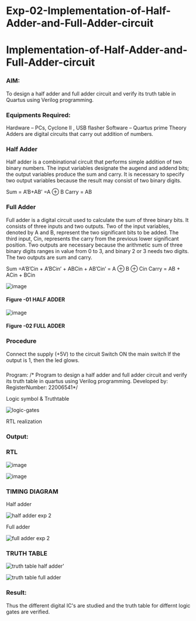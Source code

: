 # Exp-02-Implementation-of-Half-Adder-and-Full-Adder-circuit

# Implementation-of-Half-Adder-and-Full-Adder-circuit
### AIM:
To design a half adder and full adder circuit and verify its truth table in Quartus using Verilog programming.

### Equipments Required:
Hardware – PCs, Cyclone II , USB flasher
Software – Quartus prime
Theory
Adders are digital circuits that carry out addition of numbers.

### Half Adder
Half adder is a combinational circuit that performs simple addition of two binary numbers. The input variables designate the augend and addend bits; the output variables produce the sum and carry. It is necessary to specify two output variables because the result may consist of two binary digits.

Sum = A’B+AB’ =A ⊕ B Carry = AB

### Full Adder
Full adder is a digital circuit used to calculate the sum of three binary bits. It consists of three inputs and two outputs. Two of the input variables, denoted by A and B, represent the two significant bits to be added. The third input, Cin, represents the carry from the previous lower significant position. Two outputs are necessary because the arithmetic sum of three binary digits ranges in value from 0 to 3, and binary 2 or 3 needs two digits. The two outputs are sum and carry.

Sum =A’B’Cin + A’BCin’ + ABCin + AB’Cin’ = A ⊕ B ⊕ Cin Carry = AB + ACin + BCin

 ![image](https://user-images.githubusercontent.com/36288975/163552156-a13e5a56-c638-4110-97d9-8896907c8d25.png)

#### Figure -01 HALF ADDER 


![image](https://user-images.githubusercontent.com/36288975/163552057-b3547877-6d07-45b4-b7e0-bcfebfad9e1d.png)

#### Figure -02 FULL ADDER 

### Procedure

Connect the supply (+5V) to the circuit
Switch ON the main switch
If the output is 1, then the led glows.
### 
Program:
/*
Program to design a half adder and full adder circuit and verify its truth table in quartus using Verilog programming.
Developed by: 
RegisterNumber:  22006541*/

Logic symbol & Truthtable

![logic-gates](https://user-images.githubusercontent.com/118262199/210506207-a0309d54-6b13-48db-81f2-eaedd9de51f6.jpg)

RTL realization

### Output:
### RTL
![image](https://user-images.githubusercontent.com/118262199/210506776-31a3416e-8f42-4276-b7ba-01763f99ba18.png)

![image](https://user-images.githubusercontent.com/118262199/210506812-5f050eae-bc25-4da2-9b0a-fc119b34a456.png)
### TIMING DIAGRAM
Half adder

![half adder exp 2](https://user-images.githubusercontent.com/118262199/211452203-77341df4-0ac4-4bf1-a2d8-8fc47c2748a4.png)

Full adder

![full adder exp 2](https://user-images.githubusercontent.com/118262199/211452231-640295dc-a391-43d2-8e88-2d1c017cacd2.png)


### TRUTH TABLE 

![truth table half adder'](https://user-images.githubusercontent.com/118262199/211452311-5d7cd5b4-cec5-4fa8-967c-58d6a34d44c2.png)

![truth table full adder](https://user-images.githubusercontent.com/118262199/211452317-004ef2d4-e6c7-43c0-9cd8-fbcf6b91d19c.png)

### Result:
Thus the different digital IC's are studied and the truth table for differnt logic gates are verified.


